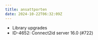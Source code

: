 ```yaml
---
title: ansattporten
date: 2024-10-22T06:32:09Z
---
```

- Library upgrades
- ID-4652: Connect2id server 16.0 (#722)

